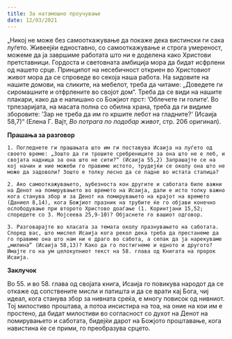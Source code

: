 ```yaml
---
title: За натамошно проучување
date: 12/03/2021
---
```


„Никој не може без самооткажување да покаже дека вистински ги сака луѓето. Живеејќи едноставно, со самооткажување и строга умереност, можеме да ја завршиме работата што ни е доделена како Христови претставници. Гордоста и световната амбиција мора да бидат исфрлени од нашето срце. Принципот на несебичност откриен во Христовиот живот мора да се спроведе во секоја наша работа. На ѕидовите на нашите домови, на сликите, на мебелот, треба да читаме: „Доведете ги сиромашните и отфрлените во својот дом“. Треба да се види на нашите плакари, како да е напишано со Божјиот прст: ’Облечете ги голите‘. Во трпезаријата, на масата полна со обилна храна, треба да ги видиме зборовите: ’Зар не треба да им го кршите лебот на гладните?‘ (Исаија 58,7)“ (Елена Г. Вајт, *Вo потрага по подобар живот*, стр. 206 оригинал).

**Прашања за разговор**

`1. Погледнете ги прашањата што им ги поставува Исаија на луѓето од своето време: „Зошто да ги трошите сребрениците за она што не е леб, и својата надница за она што не сити?“ (Исаија 55,2) Запрашајте се на кој начин и ние можеби го правиме истото, трудејќи се околу она што не може да задоволи? Зошто е толку лесно да се падне во истата стапица?`

`2. Ако самооткажувањето, љубезноста кон другите и саботата биле важни на Денот на помирувањето во времето на Исаија, дали е исто толку важно кога станува збор и за Денот на помирувањето на крајот на времето (Даниел 8,14), кога Божјиот празник на трубите ќе го објави конечно ослободување при второто Христово доаѓање (1. Коринтјани 15,52; споредете со 3. Мојсеева 25,9-10)? Објаснете го вашиот одговор.`

`3. Разговарајте во класата за темата околу празнувањето на саботата. Според вас, што мислел Исаија кога рекол дека треба да престанеме да го правиме она што нам ни е драго во сабота, а сепак да ја нарекуваме „милина“ (Исаија 58,13)? Како да го постигнеме и едното и другото? Имајте го на ум целокупниот текст на 58. глава од Книгата на пророк Исаија.`

**Заклучок** 

Во 55. и во 58. глава од својата книга, Исаија го повикува народот да се откаже од сопствените мисли и патишта и да се врати кај Бога, чиј идеал, кога станува збор за нивната среќа, е многу повисок од нивниот. Тој милостиво проштава, а потоа инсистира на тоа, на оние на кои им е простено, да бидат милостиви во согласност со духот на Денот на помирувањето и саботата, бидејќи дарот на Божјото проштавање, кога навистина ќе се прими, го преобразува срцето.